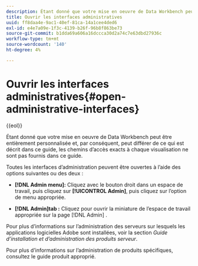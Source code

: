 ```yaml
---
description: Étant donné que votre mise en oeuvre de Data Workbench peut être entièrement personnalisée et, par conséquent, peut différer de ce qui est décrit dans ce guide, les chemins d’accès exacts à chaque visualisation ne sont pas fournis dans ce guide.
title: Ouvrir les interfaces administratives
uuid: ff8daa4e-9ac1-40ef-81ca-14a1cee4ded6
exl-id: e4e7a09e-1f3c-4139-b26f-96b8f863be73
source-git-commit: b1dda69a606a16dccca30d2a74c7e63dbd27936c
workflow-type: tm+mt
source-wordcount: '140'
ht-degree: 4%

---
```


# Ouvrir les interfaces administratives{#open-administrative-interfaces}

{{eol}}

Étant donné que votre mise en oeuvre de Data Workbench peut être entièrement personnalisée et, par conséquent, peut différer de ce qui est décrit dans ce guide, les chemins d’accès exacts à chaque visualisation ne sont pas fournis dans ce guide.

Toutes les interfaces d’administration peuvent être ouvertes à l’aide des options suivantes ou des deux :

* **[!DNL Admin menu]:** Cliquez avec le bouton droit dans un espace de travail, puis cliquez sur **[!UICONTROL Admin]**, puis cliquez sur l’option de menu appropriée.

* **[!DNL Admin]tab :** Cliquez pour ouvrir la miniature de l’espace de travail appropriée sur la page [!DNL Admin] .

Pour plus d’informations sur l’administration des serveurs sur lesquels les applications logicielles Adobe sont installées, voir la section *Guide d’installation et d’administration des produits serveur*.

Pour plus d’informations sur l’administration de produits spécifiques, consultez le guide produit approprié.
